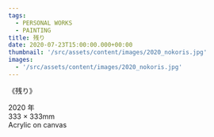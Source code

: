```yaml
---
tags:
  - PERSONAL WORKS
  - PAINTING
title: 残り
date: 2020-07-23T15:00:00.000+00:00
thumbnail: '/src/assets/content/images/2020_nokoris.jpg'
images:
  - '/src/assets/content/images/2020_nokoris.jpg'
---
```


《残り》

2020 年  
333 × 333mm  
Acrylic on canvas

